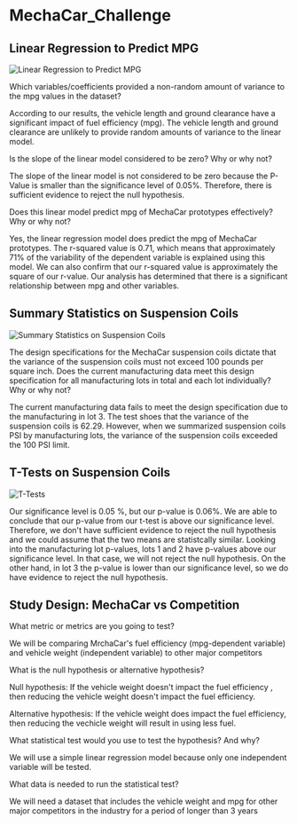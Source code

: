 # MechaCar_Challenge

## Linear Regression to Predict MPG

![Linear Regression to Predict MPG](https://user-images.githubusercontent.com/106443196/196014577-9e86b0d5-3b41-468c-9888-79aa46ff0853.png)

Which variables/coefficients provided a non-random amount of variance to the mpg values in the dataset?

According to our results, the vehicle length and ground clearance have a significant impact of fuel efficiency (mpg). The vehicle length and ground clearance are unlikely to provide random amounts of variance to the linear model.

Is the slope of the linear model considered to be zero? Why or why not?

The slope of the linear model is not considered to be zero because the P-Value is smaller than the significance level of 0.05%. Therefore, there is sufficient evidence to reject the null hypothesis.

Does this linear model predict mpg of MechaCar prototypes effectively? Why or why not?

Yes, the linear regression model does predict the mpg of MechaCar prototypes. The r-squared value is 0.71, which means that approximately 71% of the variability of the dependent variable is explained using this model. We can also confirm that our r-squared value is approximately the square of our r-value. Our analysis has determined that there is a significant relationship between mpg and other variables.

## Summary Statistics on Suspension Coils

![Summary Statistics on Suspension Coils](https://user-images.githubusercontent.com/106443196/196014594-f8aca4a6-9185-4f96-b3bc-cbfbc80ea41b.png)

The design specifications for the MechaCar suspension coils dictate that the variance of the suspension coils must not exceed 100 pounds per square inch. Does the current manufacturing data meet this design specification for all manufacturing lots in total and each lot individually? Why or why not?

The current manufacturing data fails to meet the design specification due to the manufacturing in lot 3. The test shoes that the variance of the suspension coils is 62.29. However, when we summarized suspension coils PSI by manufacturing lots, the variance of the suspension coils exceeded the 100 PSI limit.

## T-Tests on Suspension Coils

![T-Tests](https://user-images.githubusercontent.com/106443196/196014601-3e673881-e154-4356-b317-a744ced5d2ce.png)

Our significance level is 0.05 %, but our p-value is 0.06%. We are able to conclude that our p-value from our t-test is above our significance level. Therefore, we don't have sufficient evidence to reject the null hypothesis and we could assume that the two means are statistcally similar. Looking into the manufacturing lot p-values, lots 1 and 2 have p-values above our significance level. In that case, we will not reject the null hypothesis. On the other hand, in lot 3 the p-value is lower than our significance level, so we do have evidence to reject the null hypothesis.

## Study Design: MechaCar vs Competition

What metric or metrics are you going to test?

We will be comparing MrchaCar's fuel efficiency (mpg-dependent variable) and vehicle weight (independent variable) to other major competitors

What is the null hypothesis or alternative hypothesis?

Null hypothesis: If the vehicle weight doesn't impact the fuel efficiency , then reducing the vehicle weight doesn't impact the fuel efficiency. 

Alternative hypothesis: If the vehicle weight does impact the fuel efficiency, then reducing the vechicle weight will result in using less fuel.

What statistical test would you use to test the hypothesis? And why?

We will use a simple linear regression model because only one independent variable will be tested.

What data is needed to run the statistical test?

We will need a dataset that includes the vehicle weight and mpg for other major competitors in the industry for a period of longer than 3 years
